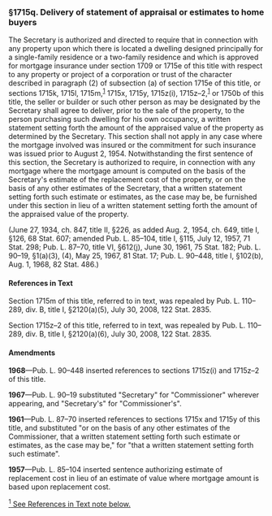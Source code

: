 ### §1715q. Delivery of statement of appraisal or estimates to home buyers ###

The Secretary is authorized and directed to require that in connection with any property upon which there is located a dwelling designed principally for a single-family residence or a two-family residence and which is approved for mortgage insurance under section 1709 or 1715e of this title with respect to any property or project of a corporation or trust of the character described in paragraph (2) of subsection (a) of section 1715e of this title, or sections 1715k, 1715l, 1715m,<sup><a href="#1715q_1_target" name="1715q_1">1</a></sup> 1715x, 1715y, 1715z(i), 1715z–2,<sup><a href="#1715q_1_target" name="1715q_1">1</a></sup> or 1750b of this title, the seller or builder or such other person as may be designated by the Secretary shall agree to deliver, prior to the sale of the property, to the person purchasing such dwelling for his own occupancy, a written statement setting forth the amount of the appraised value of the property as determined by the Secretary. This section shall not apply in any case where the mortgage involved was insured or the commitment for such insurance was issued prior to August 2, 1954. Notwithstanding the first sentence of this section, the Secretary is authorized to require, in connection with any mortgage where the mortgage amount is computed on the basis of the Secretary's estimate of the replacement cost of the property, or on the basis of any other estimates of the Secretary, that a written statement setting forth such estimate or estimates, as the case may be, be furnished under this section in lieu of a written statement setting forth the amount of the appraised value of the property.

(June 27, 1934, ch. 847, title II, §226, as added Aug. 2, 1954, ch. 649, title I, §126, 68 Stat. 607; amended Pub. L. 85–104, title I, §115, July 12, 1957, 71 Stat. 298; Pub. L. 87–70, title VI, §612(j), June 30, 1961, 75 Stat. 182; Pub. L. 90–19, §1(a)(3), (4), May 25, 1967, 81 Stat. 17; Pub. L. 90–448, title I, §102(b), Aug. 1, 1968, 82 Stat. 486.)

#### References in Text ####

Section 1715m of this title, referred to in text, was repealed by Pub. L. 110–289, div. B, title I, §2120(a)(5), July 30, 2008, 122 Stat. 2835.

Section 1715z–2 of this title, referred to in text, was repealed by Pub. L. 110–289, div. B, title I, §2120(a)(6), July 30, 2008, 122 Stat. 2835.

#### Amendments ####

**1968**—Pub. L. 90–448 inserted references to sections 1715z(i) and 1715z–2 of this title.

**1967**—Pub. L. 90–19 substituted "Secretary" for "Commissioner" wherever appearing, and "Secretary's" for "Commissioner's".

**1961**—Pub. L. 87–70 inserted references to sections 1715x and 1715y of this title, and substituted "or on the basis of any other estimates of the Commissioner, that a written statement setting forth such estimate or estimates, as the case may be," for "that a written statement setting forth such estimate".

**1957**—Pub. L. 85–104 inserted sentence authorizing estimate of replacement cost in lieu of an estimate of value where mortgage amount is based upon replacement cost.

[<sup>1</sup> See References in Text note below.](#1715q_1)